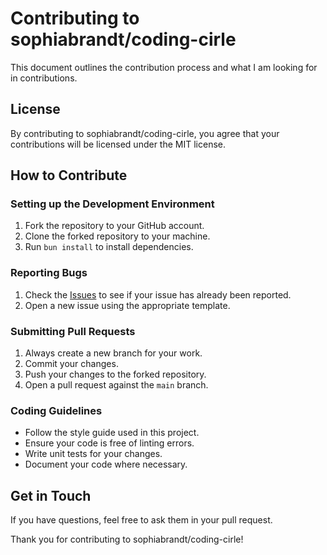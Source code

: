 # Contributing to sophiabrandt/coding-cirle

This document outlines the contribution process and what I am looking for in contributions.

## License

By contributing to sophiabrandt/coding-cirle, you agree that your contributions will be licensed under the MIT license.

## How to Contribute

### Setting up the Development Environment

1. Fork the repository to your GitHub account.
2. Clone the forked repository to your machine.
3. Run `bun install` to install dependencies.

### Reporting Bugs

1. Check the [Issues](https://github.com/sophiabrandt/coding-circle/issues) to see if your issue has already been reported.
2. Open a new issue using the appropriate template.

### Submitting Pull Requests

1. Always create a new branch for your work.
2. Commit your changes.
3. Push your changes to the forked repository.
4. Open a pull request against the `main` branch.

### Coding Guidelines

- Follow the style guide used in this project.
- Ensure your code is free of linting errors.
- Write unit tests for your changes.
- Document your code where necessary.

## Get in Touch

If you have questions, feel free to ask them in your pull request.

Thank you for contributing to sophiabrandt/coding-cirle!
